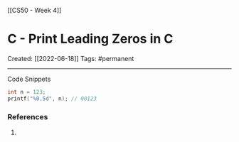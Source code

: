 [[CS50 - Week 4]]

# C - Print Leading Zeros in C
Created:  [[2022-06-18]]
Tags: #permanent 

---
Code Snippets
```C
int n = 123;
printf("%0.5d", n); // 00123
```















### References
1. 